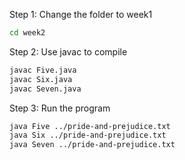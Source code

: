 Step 1:
Change the folder to week1
```bash
cd week2
```

Step 2:
Use javac to compile
```bash
javac Five.java
javac Six.java
javac Seven.java
```

Step 3:
Run the program
```bash
java Five ../pride-and-prejudice.txt
java Six ../pride-and-prejudice.txt
java Seven ../pride-and-prejudice.txt
```
